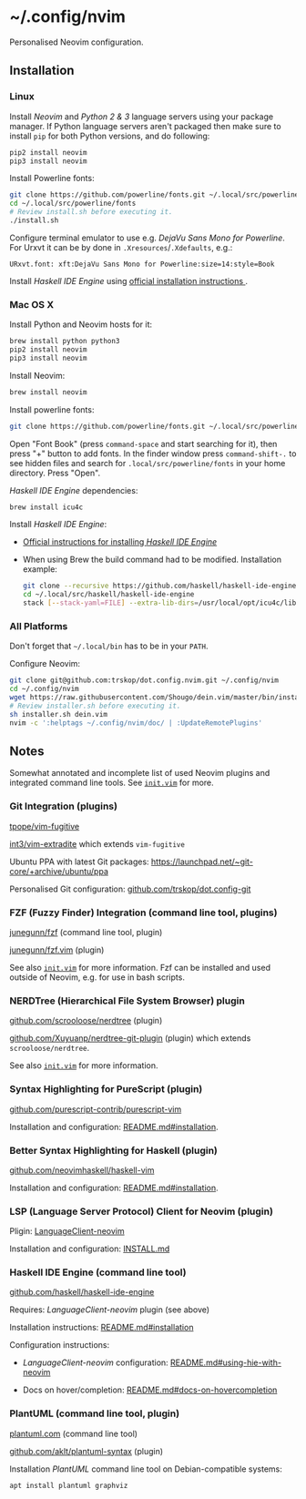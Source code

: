 # ~/.config/nvim

Personalised Neovim configuration.


## Installation


### Linux

Install *Neovim* and *Python 2 & 3* language servers using your package
manager. If Python language servers aren't packaged then make sure to install
`pip` for both Python versions, and do following:

```Bash
pip2 install neovim
pip3 install neovim
```

Install Powerline fonts:

```Bash
git clone https://github.com/powerline/fonts.git ~/.local/src/powerline/fonts
cd ~/.local/src/powerline/fonts
# Review install.sh before executing it.
./install.sh
```

Configure terminal emulator to use e.g. *DejaVu Sans Mono for Powerline*. For
Urxvt it can be by done in `.Xresources`/`.Xdefaults`, e.g.:

```
URxvt.font: xft:DejaVu Sans Mono for Powerline:size=14:style=Book
```

Install *Haskell IDE Engine* using [official installation instructions
](https://github.com/haskell/haskell-ide-engine#installation).


### Mac OS X

Install Python and Neovim hosts for it:

```Bash
brew install python python3
pip2 install neovim
pip3 install neovim
```

Install Neovim:

```Bash
brew install neovim
```

Install powerline fonts:

```Bash
git clone https://github.com/powerline/fonts.git ~/.local/src/powerline/fonts
```

Open "Font Book" (press `command-space` and start searching for it), then press
"+" button to add fonts. In the finder window press `command-shift-.` to see
hidden files and search for `.local/src/powerline/fonts` in your home
directory. Press "Open".

*Haskell IDE Engine* dependencies:

```Bash
brew install icu4c
```

Install *Haskell IDE Engine*:

* [Official instructions for installing *Haskell IDE Engine*
  ](https://github.com/haskell/haskell-ide-engine#installation)

* When using Brew the build command had to be modified. Installation example:

    ```Bash
    git clone --recursive https://github.com/haskell/haskell-ide-engine ~/.local/src/haskell/haskell-ide-engine
    cd ~/.local/src/haskell/haskell-ide-engine
    stack [--stack-yaml=FILE] --extra-lib-dirs=/usr/local/opt/icu4c/lib --extra-include-dirs=/usr/local/opt/icu4c/include install
    ```


### All Platforms

Don't forget that `~/.local/bin` has to be in your `PATH`.

Configure Neovim:

```Bash
git clone git@github.com:trskop/dot.config.nvim.git ~/.config/nvim
cd ~/.config/nvim
wget https://raw.githubusercontent.com/Shougo/dein.vim/master/bin/installer.sh
# Review installer.sh before executing it.
sh installer.sh dein.vim
nvim -c ':helptags ~/.config/nvim/doc/ | :UpdateRemotePlugins'
```


## Notes

Somewhat annotated and incomplete list of used Neovim plugins and integrated
command line tools. See [`init.vim`](init.vim) for more.


### Git Integration (plugins)

[tpope/vim-fugitive](https://github.com/tpope/vim-fugitive)

[int3/vim-extradite](https://github.com/int3/vim-extradite) which extends
`vim-fugitive`

Ubuntu PPA with latest Git packages:
<https://launchpad.net/~git-core/+archive/ubuntu/ppa>

Personalised Git configuration:
[github.com/trskop/dot.config-git](https://github.com/trskop/dot.config-git)


### FZF (Fuzzy Finder) Integration (command line tool, plugins)

[junegunn/fzf](https://github.com/junegunn/fzf) (command line tool, plugin)

[junegunn/fzf.vim](https://github.com/junegunn/fzf.vim) (plugin)

See also [`init.vim`](init.vim) for more information. Fzf can be installed and
used outside of Neovim, e.g. for use in bash scripts.


### NERDTree (Hierarchical File System Browser) plugin

[github.com/scrooloose/nerdtree](https://github.com/scrooloose/nerdtree)
(plugin)

[github.com/Xuyuanp/nerdtree-git-plugin](https://github.com/Xuyuanp/nerdtree-git-plugin)
(plugin) which extends `scrooloose/nerdtree`.

See also [`init.vim`](init.vim) for more information.


### Syntax Highlighting for PureScript (plugin)

[github.com/purescript-contrib/purescript-vim](https://github.com/purescript-contrib/purescript-vim)

Installation and configuration: [README.md#installation](https://github.com/purescript-contrib/purescript-vim#installation).


### Better Syntax Highlighting for Haskell (plugin)

[github.com/neovimhaskell/haskell-vim](https://github.com/neovimhaskell/haskell-vim)

Installation and configuration: [README.md#installation](https://github.com/neovimhaskell/haskell-vim#installation).


### LSP (Language Server Protocol) Client for Neovim (plugin)

Pligin: [LanguageClient-neovim](https://github.com/autozimu/LanguageClient-neovim)

Installation and configuration: [INSTALL.md](https://github.com/autozimu/LanguageClient-neovim/blob/next/INSTALL.md)


### Haskell IDE Engine (command line tool)

[github.com/haskell/haskell-ide-engine](https://github.com/haskell/haskell-ide-engine)

Requires: *LanguageClient-neovim* plugin (see above)

Installation instructions:
[README.md#installation](https://github.com/haskell/haskell-ide-engine#installation)

Configuration instructions:

* *LanguageClient-neovim* configuration:
  [README.md#using-hie-with-neovim](https://github.com/haskell/haskell-ide-engine#using-hie-with-neovim)

* Docs on hover/completion:
  [README.md#docs-on-hovercompletion](https://github.com/haskell/haskell-ide-engine#docs-on-hovercompletion)


### PlantUML (command line tool, plugin)

[plantuml.com](http://plantuml.com) (command line tool)

[github.com/aklt/plantuml-syntax](https://github.com/aklt/plantuml-syntax)
(plugin)

Installation *PlantUML* command line tool on Debian-compatible systems:

```bash
apt install plantuml graphviz
```
